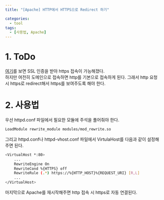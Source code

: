 ```yaml
---
title: "[Apache] HTTP에서 HTTPS으로 Redirect 하기"

categories:
  - tool
tags:
  - [사용법, Apache]
---
```


# 1. ToDo
[여기](https://gibum1228.github.io/tool/%EB%AC%B4%EB%A3%8C-SSL-%EC%9D%B8%EC%A6%9D%EC%84%9C-%EB%B0%9C%EA%B8%89/)를 보면 SSL 인증을 받아 https 접속이 가능해졌다.<br>
하지만 여전히 도메인으로 접속하면 http를 기본으로 접속하게 된다. 그래서 http 요청 시 https로 redirect해서 https를 보여주도록 해야 한다.<br>

# 2. 사용법
우선 httpd.conf 파일에서 필요한 모듈에 주석을 풀어줘야 한다.

```bash
LoadModule rewrite_module modules/mod_rewrite.so
```

그리고 httpd.conf나 httpd-vhost.conf 파일에서 VirtulaHost를 다음과 같이 설정해주면 된다.

```bash
<VirtualHost *:80>
	...
    RewriteEngine On
    RewriteCond %{HTTPS} off
    RewriteRule (.*) https://%{HTTP_HOST}%{REQUEST_URI} [R,L]
    ...
</VirtualHost>
```

마지막으로 Apache를 재시작해주면 http 접속 시 https로 자동 연결된다.